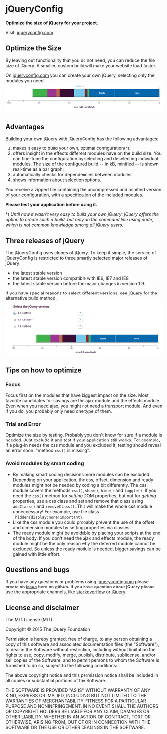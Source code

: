 # jQueryConfig

**Optimize the size of jQuery for your project.**

Visit: [jqueryconfig.com](www.jqueryconfig.com)

## Optimize the Size
By leaving out functionality that you do not need, you can reduce the file size of jQuery. A smaller, custom build will make your website load faster.

On [jqueryconfig.com](www.jqueryconfig.com) you can create your own jQuery,
selecting only the modules you need.
![](module-animation.gif)

## Advantages
Building your own jQuery with jQueryConfig has the following advantages:

1.  makes it easy to build your own, optimal configuration(\*);
2.  offers insight in the effects different modules have on the build size. You can fine-tune the configuration by selecting and deselecting individual modules. The size of the configured build -- in kB, minified -- is shown real-time as a bar graph;
3.  automatically checks for dependencies between modules.
4.  shows information about selection options.


You receive a zipped file containing the uncompressed and minified version of your configuration, with a specification of the included modules.

**Please test your application before using it.**

\*) *Until now it wasn't very easy to build your own jQuery: jQuery offers the option to create such a build, but only on the command line using node, which is not common knowledge among all jQuery users.*

## Three releases of jQuery
The jQueryConfig uses clones of jQuery. To keep it simple, the service of jQueryConfig is restricted to three smartly selected major releases of jQuery:
- the latest stable version
- the latest stable version compatible with IE6, IE7 and IE8
- the latest stable version before the major changes in version 1.9.

If you have special reasons to select different versions, see [jQuery](github.com/jquery/jquery) for the alternative build method.
![](version-animation.gif)

## Tips on how to optimize
### Focus
Focus first on the modules that have biggest impact on the size. Most favorite candidates for savings are the ajax module and the effects module. Even when you need ajax, you might not need a transport module. And even if you do, you probably only need one type of them.

### Trial and Error
Optimize the size by testing. Probably you don't know for sure if a module is needed. Just exclude it and test if your application still works. For example, if a plug-in needs the css module and you excluded it, testing should reveal an error soon: "method `css()` is missing".

### Avoid modules by smart coding
- By making smart coding decisions more modules can be excluded. Depending on your application, the css, offset, dimension and ready modules might not be needed by coding a bit differently. The css module covers the methods `css()`, `show()`, `hide()` and `toggle()`. If you need the `css()` method for *setting* DOM properties, but not for *getting* properties, use a css class and set and remove that class using `addClass()` and `removeClass()`. This will make the whole css module unneccessary! For example, use the class `.hidden{display:none!important}`.
- Like the css module you could probably prevent the use of the offset and dimension modules by setting properties via classes.
- The ready module might be avoidable by placing your scripts at the end of the body. If you don't need the ajax and effects module, the ready module might be the only reason why the deferred module cannot be excluded. So unless the ready module is needed, bigger savings can be gained with little effort.

## Questions and bugs
If you have any questions or problems using [jqueryconfig.com](www.jqueryconfig.com)
please create an [issue](https://github.com/mopelabs/jqueryconfig/issues)
here on github. If you have question about jQuery please use the appropriate
channels, like [stackoverflow](stackoverflow.com) or [jQuery](github.com/jquery/jquery/issues).

## License and disclaimer
The MIT License (MIT)

Copyright © 2015 The jQuery Foundation

Permission is hereby granted, free of charge, to any person obtaining
a copy of this software and associated documentation files (the "Software"),
to deal in the Software without restriction, including without limitation
the rights to use, copy, modify, merge, publish, distribute, sublicense,
and/or sell copies of the Software, and to permit persons to whom the
Software is furnished to do so, subject to the following conditions:

The above copyright notice and this permission notice shall be included
in all copies or substantial portions of the Software.

THE SOFTWARE IS PROVIDED "AS IS", WITHOUT WARRANTY OF ANY KIND,
EXPRESS OR IMPLIED, INCLUDING BUT NOT LIMITED TO THE WARRANTIES
OF MERCHANTABILITY, FITNESS FOR A PARTICULAR PURPOSE AND NONINFRINGEMENT.
IN NO EVENT SHALL THE AUTHORS OR COPYRIGHT HOLDERS BE LIABLE FOR ANY
CLAIM, DAMAGES OR OTHER LIABILITY, WHETHER IN AN ACTION OF CONTRACT,
TORT OR OTHERWISE, ARISING FROM, OUT OF OR IN CONNECTION WITH THE
SOFTWARE OR THE USE OR OTHER DEALINGS IN THE SOFTWARE.
